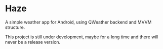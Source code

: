 # Haze

A simple weather app for Android, using QWeather backend and MVVM structure.

This project is still under development, maybe for a long time and there will never be a release version.
